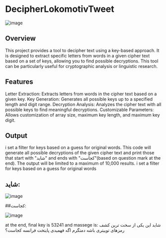 # DecipherLokomotivTweet
![image](https://github.com/user-attachments/assets/cb70a06c-98cb-4c3d-a2c0-bbceadff018c)
## Overview
This project provides a tool to decipher text using a key-based approach. It is designed to extract specific letters from words in a given cipher text based on a set of keys, allowing you to find possible decryptions. This tool can be particularly useful for cryptographic analysis or linguistic research.

## Features
Letter Extraction: Extracts letters from words in the cipher text based on a given key.
Key Generation: Generates all possible keys up to a specified length and digit range.
Decryption Analysis: Analyzes the cipher text with all possible keys to find meaningful decryptions.
Customizable Parameters: Allows customization of array size, maximum key length, and maximum key digit.

## Output
i set a filter for keys based on a guess for original words.
This code will generate all possible decryptions of the given cipher text and print those that start with "شاید" and ends with "کجاست"(based on question mark at the end). The output will be limited to a maximum of 10,000 results.
i set a filter for keys based on a guess for original words
## شاید:
![image](https://github.com/user-attachments/assets/740a6184-c6d9-49e2-bf97-34c94feafef4)


##کجاست:

![image](https://github.com/user-attachments/assets/66fb5aab-ff3f-453f-8b31-d9da04fa56eb)

at the end, final key is 53241 and massege is:
شاید این یکی از سخت ترین کشف رمزهای توییتری باشه دمتگرم اگه فهمیدی پایتخت فرانسه کجاست؟
